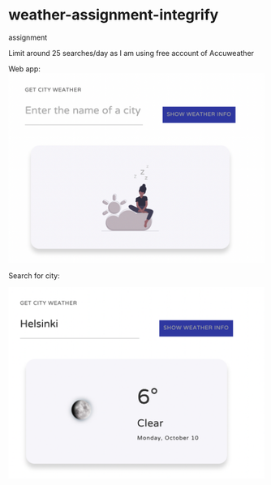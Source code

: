 # weather-assignment-integrify
assignment

Limit around 25 searches/day as I am using free account of Accuweather

Web app:
![](Begin.png)


Search for city:

![](Preview.png)
